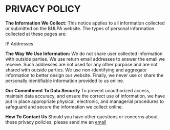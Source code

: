 # PRIVACY POLICY
**The Information We Collect:**
This notice applies to all information collected or submitted on the BULPA website. The types of personal information collected at these pages are:

IP Addresses

**The Way We Use Information:**
We do not share user collected information with outside parties. We use return email addresses to answer the email we receive. Such addresses are not used for any other purpose and are not shared with outside parties. We use non-identifying and aggregate information to better design our website. Finally, we never use or share the personally identifiable information provided to us online.

**Our Commitment To Data Security**
To prevent unauthorized access, maintain data accuracy, and ensure the correct use of information, we have put in place appropriate physical, electronic, and managerial procedures to safeguard and secure the information we collect online.

**How To Contact Us**
Should you have other questions or concerns about these privacy policies, please send me an [email](mailto:admin@bulpa.info)

